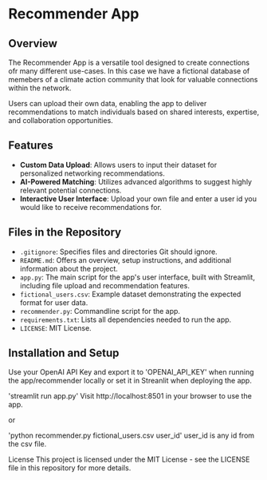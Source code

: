 # Recommender App

## Overview

The Recommender App is a versatile tool designed to create connections ofr many different use-cases. In this case we have a fictional database of memebers of a climate action community that look for valuable connections within the network. 

Users can upload their own data, enabling the app to deliver recommendations to match individuals based on shared interests, expertise, and collaboration opportunities.

## Features

- **Custom Data Upload**: Allows users to input their dataset for personalized networking recommendations.
- **AI-Powered Matching**: Utilizes advanced algorithms to suggest highly relevant potential connections.
- **Interactive User Interface**: Upload your own file and enter a user id you would like to receive recommendations for.

## Files in the Repository

- `.gitignore`: Specifies files and directories Git should ignore.
- `README.md`: Offers an overview, setup instructions, and additional information about the project.
- `app.py`: The main script for the app's user interface, built with Streamlit, including file upload and recommendation features.
- `fictional_users.csv`: Example dataset demonstrating the expected format for user data.
- `recommender.py`: Commandline script for the app.
- `requirements.txt`: Lists all dependencies needed to run the app.
- `LICENSE`: MIT License.

## Installation and Setup
Use your OpenAI API Key and export it to 'OPENAI_API_KEY' when running the app/recommender locally or set it in Streanlit when deploying the app.

'streamlit run app.py' Visit http://localhost:8501 in your browser to use the app.

or

'python recommender.py fictional_users.csv user_id' user_id is any id from the csv file. 

License
This project is licensed under the MIT License - see the LICENSE file in this repository for more details.